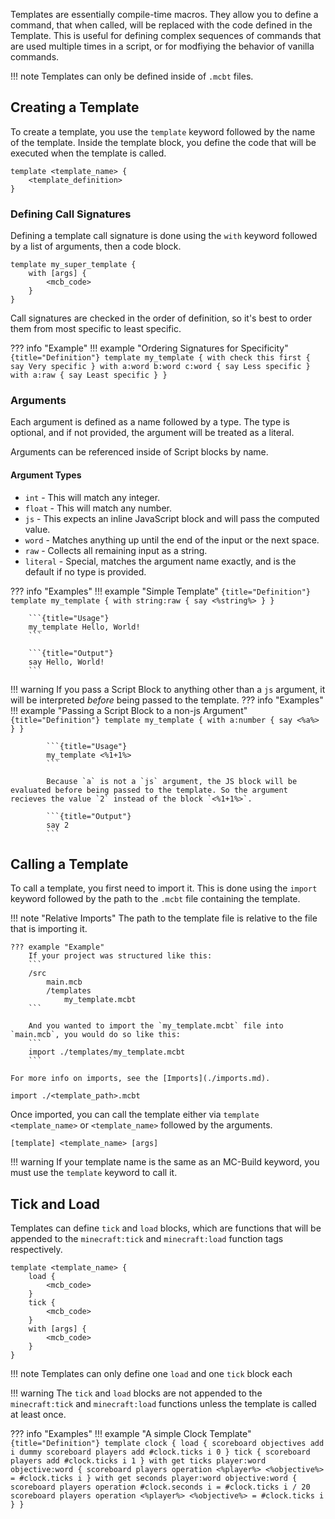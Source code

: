 Templates are essentially compile-time macros. They allow you to define a command, that when called, will be replaced with the code defined in the Template. This is useful for defining complex sequences of commands that are used multiple times in a script, or for modfiying the behavior of vanilla commands.

!!! note
    Templates can only be defined inside of `.mcbt` files.

## Creating a Template

To create a template, you use the `template` keyword followed by the name of the template. Inside the template block, you define the code that will be executed when the template is called.

```
template <template_name> {
    <template_definition>
}
```

### Defining Call Signatures

Defining a template call signature is done using the `with` keyword followed by a list of arguments, then a code block.

```
template my_super_template {
    with [args] {
        <mcb_code>
    }
}
```

Call signatures are checked in the order of definition, so it's best to order them from most specific to least specific.

??? info "Example"
    !!! example "Ordering Signatures for Specificity"
        ```{title="Definition"}
        template my_template {
            with check this first {
                say Very specific
            }
            with a:word b:word c:word {
                say Less specific
            }
            with a:raw {
                say Least specific
            }
        }
        ```

### Arguments

Each argument is defined as a name followed by a type. The type is optional, and if not provided, the argument will be treated as a literal.

Arguments can be referenced inside of Script blocks by name.

#### Argument Types
- `int` - This will match any integer.
- `float` - This will match any number.
- `js` - This expects an inline JavaScript block and will pass the computed value.
- `word` - Matches anything up until the end of the input or the next space.
- `raw` - Collects all remaining input as a string.
- `literal` - Special, matches the argument name exactly, and is the default if no type is provided.

??? info "Examples"
    !!! example "Simple Template"
        ```{title="Definition"}
        template my_template {
            with string:raw {
                say <%string%>
            }
        }
        ```

        ```{title="Usage"}
        my_template Hello, World!
        ```

        ```{title="Output"}
        say Hello, World!
        ```

!!! warning
    If you pass a Script Block to anything other than a `js` argument, it will be interpreted *before* being passed to the template.
    ??? info "Examples"
        !!! example "Passing a Script Block to a non-js Argument"
            ```{title="Definition"}
            template my_template {
                with a:number {
                    say <%a%>
                }
            }
            ```

            ```{title="Usage"}
            my_template <%1+1%>
            ```

            Because `a` is not a `js` argument, the JS block will be evaluated before being passed to the template. So the argument recieves the value `2` instead of the block `<%1+1%>`.

            ```{title="Output"}
            say 2
            ```


## Calling a Template

To call a template, you first need to import it. This is done using the `import` keyword followed by the path to the `.mcbt` file containing the template.

!!! note "Relative Imports"
    The path to the template file is relative to the file that is importing it.
    
    ??? example "Example"
        If your project was structured like this:
        ```
        /src
            main.mcb
            /templates
                my_template.mcbt
        ```

        And you wanted to import the `my_template.mcbt` file into `main.mcb`, you would do so like this:
        ```
        import ./templates/my_template.mcbt
        ```

    For more info on imports, see the [Imports](./imports.md).
```
import ./<template_path>.mcbt
```


Once imported, you can call the template either via `template <template_name>` or `<template_name>` followed by the arguments.

```
[template] <template_name> [args]
```

!!! warning
    If your template name is the same as an MC-Build keyword, you must use the `template` keyword to call it.


## Tick and Load

Templates can define `tick` and `load` blocks, which are functions that will be appended to the `minecraft:tick` and `minecraft:load` function tags respectively.

```
template <template_name> {
    load {
        <mcb_code>
    }
    tick {
        <mcb_code>
    }
    with [args] {
        <mcb_code>
    }
}
```

!!! note
    Templates can only define one `load` and one `tick` block each

!!! warning
    The `tick` and `load` blocks are not appended to the `minecraft:tick` and `minecraft:load` functions unless the template is called at least once.


??? info "Examples"
    !!! example "A simple Clock Template"
        ```{title="Definition"}
        template clock {
            load {
                scoreboard objectives add i dummy
                scoreboard players add #clock.ticks i 0
            }
            tick {
                scoreboard players add #clock.ticks i 1
            }
            with get ticks player:word objective:word {
                scoreboard players operation <%player%> <%objective%> = #clock.ticks i
            }
            with get seconds player:word objective:word {
                scoreboard players operation #clock.seconds i = #clock.ticks i / 20
                scoreboard players operation <%player%> <%objective%> = #clock.ticks i
            }
        }
        ```